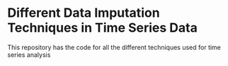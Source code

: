 # Different Data Imputation Techniques in Time Series Data
 This repository has the code for all the different techniques used for time series analysis
